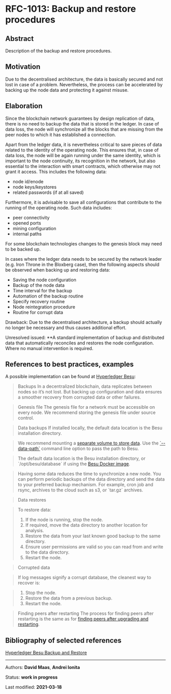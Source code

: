 # RFC-1013: Backup and restore procedures

## Abstract
Description of the backup and restore procedures.

## Motivation
Due to the decentralised architecture, the data is basically secured and not lost in case of a problem. Nevertheless, the process can be accelerated by backing up the node data and protecting it against misuse.

## Elaboration
Since the blockchain network guarantees by design replication of data, there is no need to backup the data that is stored in the ledger. In case of data loss, the node will synchronize all the blocks that are missing from the peer nodes to which it has established a connection.

Apart from the ledger data, it is nevertheless critical to save pieces of data related to the identity of the operating node. This ensures that, in case of data loss, the node will be again running under the same identity, which is important to the node continuity, its recognition in the network, but also essential to the interaction with smart contracts, which otherwise may not grant it access. This includes the following data:

* node id/enode
* node keys/keystores
* related passwords (if at all saved)

Furthermore, it is advisable to save all configurations that contribute to the running of the operating node. Such data includes:

* peer connectivity
* opened ports
* mining configuration
* internal paths

For some blockchain technologies changes to the genesis block may need to be backed up.

In cases where the ledger data needs to be secured by the network leader (e.g. Iron Throne in the Bloxberg case), then the following aspects should be observed when backing up and restoring data:

* Saving the node configuration
* Backup of the node data
* Time interval for the backup
* Automation of the backup routine
* Specify recovery routine
* Node reintegration procedure
* Routine for corrupt data

Drawback: Due to the decentralised architecture, a backup should actually no longer be necessary and thus causes additional effort.

Unresolved issued: **A standard implementation of backup and distributed data that automatically reconciles and restores the node configuration. Where no manual intervention is required.

## References to best practices, examples
A possible implementation can be found at [Hyperledger Besu](https://besu.hyperledger.org/en/stable/HowTo/Backup/Backup/): 

>Backups
In a decentralized blockchain, data replicates between nodes so it’s not lost. But backing up configuration and data ensures a smoother recovery from corrupted data or other failures.

>Genesis file
The genesis file for a network must be accessible on every node. We recommend storing the genesis file under source control.

>Data backups
If installed locally, the default data location is the Besu installation directory.

>We recommend mounting a [separate volume to store data](https://besu.hyperledger.org/en/stable/HowTo/Get-Started/Installation-Options/Run-Docker-Image/#starting-besu). Use the [\`--data-path\`](https://besu.hyperledger.org/en/stable/Reference/CLI/CLI-Syntax/#data-path) command line option to pass the path to Besu.


>The default data location is the Besu installation directory, or \`/opt/besu/database\` if using the [Besu Docker image](https://besu.hyperledger.org/en/stable/HowTo/Get-Started/Installation-Options/Run-Docker-Image/).
 
>Having some data reduces the time to synchronize a new node. You can perform periodic backups of the data directory and send the data to your preferred backup mechanism. For example, cron job and rsync, archives to the cloud such as s3, or \`tar.gz\` archives.

>Data restores

>To restore data:
>1. If the node is running, stop the node.
>2. If required, move the data directory to another location for analysis.
>3. Restore the data from your last known good backup to the same directory.
>4. Ensure user permissions are valid so you can read from and write to the data directory.
>5. Restart the node.

>Corrupted data

>If log messages signify a corrupt database, the cleanest way to recover is:

>1. Stop the node.
>2. Restore the data from a previous backup.
>3. Restart the node.

>Finding peers after restarting
The process for finding peers after restarting is the same as for [finding peers after upgrading and restarting](https://besu.hyperledger.org/en/stable/HowTo/Upgrade/Upgrade-Node/#finding-peers-on-restarting).


## Bibliography of selected references
[Hyperledger Besu Backup and Restore](https://besu.hyperledger.org/en/stable/HowTo/Backup/Backup/)

***

Authors: **David Maas**, **Andrei Ionita**

Status:  **work in progress**

Last modified: **2021-03-18**